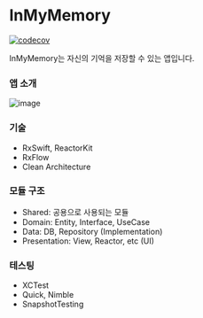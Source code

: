 # InMyMemory

[![codecov](https://codecov.io/gh/hogumachu/InMyMemory/graph/badge.svg?token=EHJTO5HDZK)](https://codecov.io/gh/hogumachu/InMyMemory)

InMyMemory는 자신의 기억을 저장할 수 있는 앱입니다.

### 앱 소개

![image](https://github.com/hogumachu/DDU-DO/assets/74225754/da11a74d-2c0a-4610-b44a-6f7f234a83d8)


### 기술

* RxSwift, ReactorKit
* RxFlow
* Clean Architecture

### 모듈 구조

* Shared: 공용으로 사용되는 모듈
* Domain: Entity, Interface, UseCase
* Data: DB, Repository (Implementation)
* Presentation: View, Reactor, etc (UI)

### 테스팅

* XCTest
* Quick, Nimble
* SnapshotTesting

